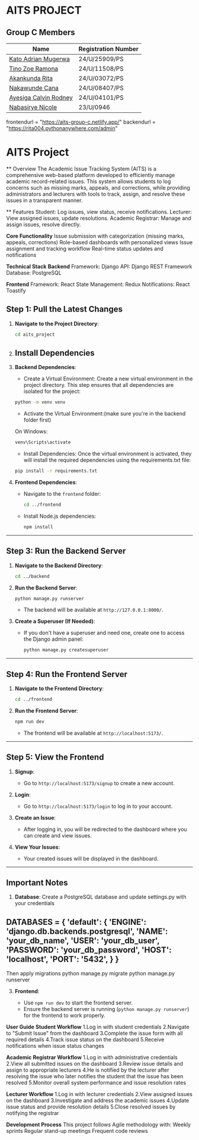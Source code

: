 # AITS PROJECT

## Group C Members

| Name                  | Registration Number |
|-----------------------|---------------------|
| [Kato Adrian Mugerwa](https://github.com/Wolfhaize)   | 24/U/25909/PS       |
| [Tino Zoe Ramona](https://github.com/Zoe691)       | 24/U/11508/PS       |
| [Akankunda Rita](https://github.com/RitaAkankunda)        | 24/U/03072/PS       |
| [Nakawunde Cana](https://github.com/khana-kaye)        | 24/U/08407/PS       |
| [Ayesiga Calvin Rodney](https://github.com/creeper-byte) | 24/U/04101/PS       |
| [Nabasirye Nicole](https://github.com/NicoleMariah186)      | 23/U/0946       |

frontendurl = "https://aits-group-c.netlify.app/"
backendurl = "https://rita004.pythonanywhere.com/admin"


 # AITS Project
** Overview
The Academic Issue Tracking System (AITS) is a comprehensive web-based platform developed to efficiently manage academic record-related issues.
This system allows students to log concerns such as missing marks, appeals, and corrections, while providing administrators and lecturers with tools to track, assign, and resolve these issues in a transparent manner.

** Features
Student: Log issues, view status, receive notifications.
Lecturer: View assigned issues, update resolutions.
Academic Registrar: Manage and assign issues, resolve directly.

**Core Functionality**
Issue submission with categorization (missing marks, appeals, corrections)
Role-based dashboards with personalized views
Issue assignment and tracking workflow
Real-time status updates and notifications

**Technical Stack**
**Backend**
Framework: Django
API: Django REST Framework
Database: PostgreSQL

**Frontend**
Framework: React
State Management: Redux
Notifications: React Toastify

## Step 1: Pull the Latest Changes

1. **Navigate to the Project Directory**:

   ```bash
   cd aits_project
   ```

2. ## Install Dependencies

1. **Backend Dependencies**:
   - Create a Virtual Environment: Create a new virtual environment in the project directory. This step ensures that all dependencies are isolated for the project:

   ```bash
   python -m venv venv
   ```

   - Activate the Virtual Environment:(make sure you're in the backend folder first) 

   On Windows:

   ```bash
   venv\Scripts\activate
   ```

   - Install Dependencies: Once the virtual environment is activated, they will install the required dependencies using the requirements.txt file:

   ```bash
   pip install -r requirements.txt
   ```
   
3. **Frontend Dependencies**:
   - Navigate to the `frontend` folder:
     ```bash
     cd ../frontend
     ```
   - Install Node.js dependencies:
     ```bash
     npm install
     ```


---

## Step 3: Run the Backend Server

1. **Navigate to the Backend Directory**:

   ```bash
   cd ../backend
   ```

2. **Run the Backend Server**:

   ```bash
   python manage.py runserver
   ```

   - The backend will be available at `http://127.0.0.1:8000/`.

3. **Create a Superuser (If Needed)**:
   - If you don't have a superuser and need one, create one to access the Django admin panel:
     ```bash
     python manage.py createsuperuser
     ```

---

## Step 4: Run the Frontend Server

1. **Navigate to the Frontend Directory**:

   ```bash
   cd ../frontend
   ```

2. **Run the Frontend Server**:
   ```bash
   npm run dev
   ```
   - The frontend will be available at `http://localhost:5173/`.

---

## Step 5: View the Frontend

1. **Signup**:

   - Go to `http://localhost:5173/signup` to create a new account.

2. **Login**:

   - Go to `http://localhost:5173/login` to log in to your account.

3. **Create an Issue**:

   - After logging in, you will be redirected to the dashboard where you can create and view issues.

4. **View Your Issues**:
   - Your created issues will be displayed in the dashboard.

---

## Important Notes

1. **Database**:
Create a PostgreSQL database and update settings.py with your credentials

DATABASES = {
    'default': {
        'ENGINE': 'django.db.backends.postgresql',
        'NAME': 'your_db_name',
        'USER': 'your_db_user',
        'PASSWORD': 'your_db_password',
        'HOST': 'localhost',
        'PORT': '5432',
    }
}
   -
Then apply migrations
python manage.py migrate
python manage.py runserver



3. **Frontend**:

   - Use `npm run dev` to start the frontend server.
   - Ensure the backend server is running (`python manage.py runserver`) for the frontend to work properly.

 **User Guide**
**Student Workflow**
1.Log in with student credentials
2.Navigate to "Submit Issue" from the dashboard
3.Complete the issue form with all required details
4.Track issue status on the dashboard
5.Receive notifications when issue status changes

**Academic Registrar Workflow**
1.Log in with administrative credentials
2.View all submitted issues on the dashboard
3.Review issue details and assign to appropriate lecturers
4.He is notified by the lecturer after resolving the issue who later notifies the student that the issue has been resolved
5.Monitor overall system performance and issue resolution rates

**Lecturer Workflow**
1.Log in with lecturer credentials
2.View assigned issues on the dashboard
3.Investigate and address the academic issues
4.Update issue status and provide resolution details
5.Close resolved issues by notifying the registrar

**Development Process**
This project follows Agile methodology with:
Weekly sprints
Regular stand-up meetings
Frequent code reviews

